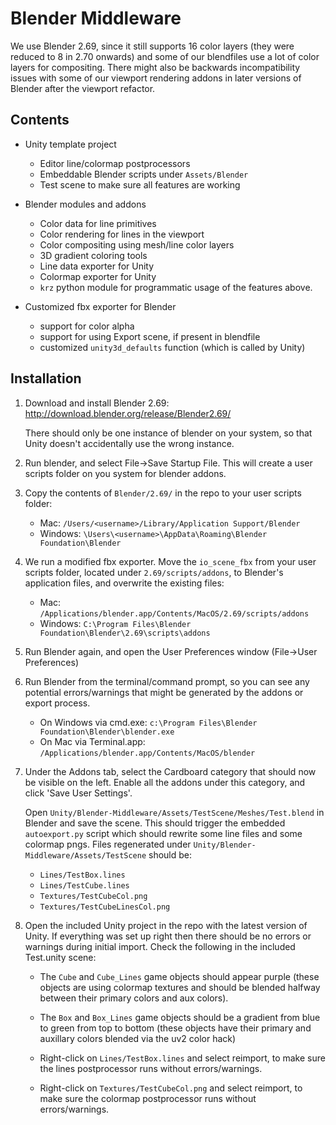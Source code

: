 # Blender Middleware

We use Blender 2.69, since it still supports 16 color layers (they
were reduced to 8 in 2.70 onwards) and some of our blendfiles use a
lot of color layers for compositing. There might also be backwards
incompatibility issues with some of our viewport rendering addons in
later versions of Blender after the viewport refactor.

## Contents

- Unity template project
  - Editor line/colormap postprocessors
  - Embeddable Blender scripts under `Assets/Blender`
  - Test scene to make sure all features are working

- Blender modules and addons
  - Color data for line primitives
  - Color rendering for lines in the viewport
  - Color compositing using mesh/line color layers
  - 3D gradient coloring tools
  - Line data exporter for Unity
  - Colormap exporter for Unity
  - `krz` python module for programmatic usage of the features above.

- Customized fbx exporter for Blender
  - support for color alpha
  - support for using Export scene, if present in blendfile
  - customized `unity3d_defaults` function (which is called by Unity)

## Installation

1. Download and install Blender 2.69: http://download.blender.org/release/Blender2.69/

   There should only be one instance of blender on your system, so
   that Unity doesn't accidentally use the wrong instance.

2. Run blender, and select File->Save Startup File. This will create a
   user scripts folder on you system for blender addons.

3. Copy the contents of `Blender/2.69/` in the repo to your user scripts folder:

   - Mac: `/Users/<username>/Library/Application Support/Blender`
   - Windows: `\Users\<username>\AppData\Roaming\Blender Foundation\Blender`

4. We run a modified fbx exporter. Move the `io_scene_fbx` from your
   user scripts folder, located under `2.69/scripts/addons`, to
   Blender's application files, and overwrite the existing files:

   - Mac: `/Applications/blender.app/Contents/MacOS/2.69/scripts/addons`
   - Windows: `C:\Program Files\Blender Foundation\Blender\2.69\scripts\addons`

5. Run Blender again, and open the User Preferences window (File->User Preferences)

6. Run Blender from the terminal/command prompt, so you can see any
   potential errors/warnings that might be generated by the addons or
   export process.

   - On Windows via cmd.exe: `c:\Program Files\Blender Foundation\Blender\blender.exe`
   - On Mac via Terminal.app: `/Applications/blender.app/Contents/MacOS/blender`

7. Under the Addons tab, select the Cardboard category that should now
   be visible on the left. Enable all the addons under this category,
   and click 'Save User Settings'.

   Open `Unity/Blender-Middleware/Assets/TestScene/Meshes/Test.blend`
   in Blender and save the scene. This should trigger the embedded
   `autoexport.py` script which should rewrite some line files and
   some colormap pngs. Files regenerated under
   `Unity/Blender-Middleware/Assets/TestScene` should be:

   - `Lines/TestBox.lines`
   - `Lines/TestCube.lines`
   - `Textures/TestCubeCol.png`
   - `Textures/TestCubeLinesCol.png`

8. Open the included Unity project in the repo with the latest version
   of Unity. If everything was set up right then there should be no
   errors or warnings during initial import. Check the following in
   the included Test.unity scene:

   - The `Cube` and `Cube_Lines` game objects should appear purple
     (these objects are using colormap textures and should be blended
     halfway between their primary colors and aux colors).

   - The `Box` and `Box_Lines` game objects should be a gradient from
     blue to green from top to bottom (these objects have their
     primary and auxillary colors blended via the uv2 color hack)

   - Right-click on `Lines/TestBox.lines` and select reimport, to make
     sure the lines postprocessor runs without errors/warnings.

   - Right-click on `Textures/TestCubeCol.png` and select reimport, to
     make sure the colormap postprocessor runs without
     errors/warnings.
